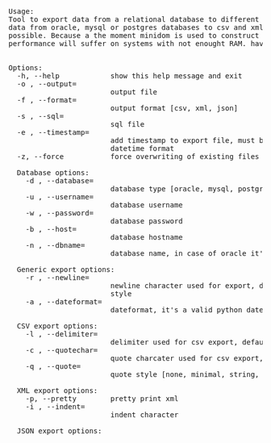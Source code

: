 <pre>
Usage: 
Tool to export data from a relational database to different formats. Currently it is possible to export
data from oracle, mysql or postgres databases to csv and xml. There will be support for json as soon as
possible. Because a the moment minidom is used to construct the xml, in case of a large result set the
performance will suffer on systems with not enought RAM. have fun... :)
    

Options:
  -h, --help            show this help message and exit
  -o <OUTPUT FILE>, --output=<OUTPUT FILE>
                        output file
  -f <csv|xml|json>, --format=<csv|xml|json>
                        output format [csv, xml, json]
  -s <SQL FILE>, --sql=<SQL FILE>
                        sql file
  -e <TIMESTAMP>, --timestamp=<TIMESTAMP>
                        add timestamp to export file, must be a valid python
                        datetime format
  -z, --force           force overwriting of existing files

  Database options:
    -d <oracle|mysql|postgres>, --database=<oracle|mysql|postgres>
                        database type [oracle, mysql, postgres]
    -u <db username>, --username=<db username>
                        database username
    -w <db password>, --password=<db password>
                        database password
    -b <db hostname>, --host=<db hostname>
                        database hostname
    -n <db name|sid>, --dbname=<db name|sid>
                        database name, in case of oracle it's the sid

  Generic export options:
    -r <dos|unix>, --newline=<dos|unix>
                        newline character used for export, defaults to unix
                        style
    -a <dateformat>, --dateformat=<dateformat>
                        dateformat, it's a valid python date format

  CSV export options:
    -l <DELIMITER>, --delimiter=<DELIMITER>
                        delimiter used for csv export, defaults to ,
    -c <QUOTECHAR>, --quotechar=<QUOTECHAR>
                        quote charcater used for csv export, defaults to "
    -q <NONE|MINIMAL|STRING|ALL>, --quote=<NONE|MINIMAL|STRING|ALL>
                        quote style [none, minimal, string, all]

  XML export options:
    -p, --pretty        pretty print xml
    -i <INDENT CHAR>, --indent=<INDENT CHAR>
                        indent character

  JSON export options:
  </pre>
